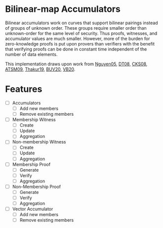 # Bilinear-map Accumulators

Bilinear accumulators work on curves that support bilinear pairings instead of groups of unknown order.
These groups require smaller order than unknown-order for the same level of security. Thus proofs, witnesses, and
accumulator values are much smaller. However, more of the burden for zero-knowledge proofs is put upon provers
than verifiers with the benefit that verifying proofs can be done in constant time independent of the number of data
elements.

This implementation draws upon work from [Nguyen05](https://eprint.iacr.org/2005/123/), [DT08](https://eprint.iacr.org/2008/538/), [CKS08](https://eprint.iacr.org/2008/539/), [ATSM09](https://ro.uow.edu.au/cgi/viewcontent.cgi?referer=&httpsredir=1&article=9405&context=infopapers), [Thakur19](https://eprint.iacr.org/2019/1147/), [BUV20](https://eprint.iacr.org/2020/598/), [VB20](https://eprint.iacr.org/2020/777/).


# Features

- [ ] Accumulators
   - [ ] Add new members
   - [ ] Remove existing members
- [ ] Membership Witness
   - [ ] Create
   - [ ] Update
   - [ ] Aggregation
- [ ] Non-membership Witness
    - [ ] Create
    - [ ] Update
    - [ ] Aggregation
- [ ] Membership Proof
   - [ ] Generate
   - [ ] Verify
   - [ ] Aggregation
- [ ] Non-Membership Proof
   - [ ] Generate 
   - [ ] Verify 
   - [ ] Aggregation
- [ ] Vector Accumulator
   - [ ] Add new members
   - [ ] Remove existing members